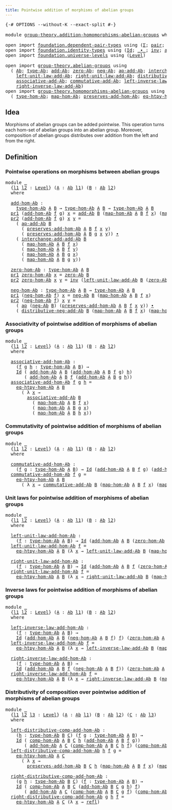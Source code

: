 ```yaml
---
title: Pointwise addition of morphisms of abelian groups
---
```


<pre class="Agda"><a id="75" class="Symbol">{-#</a> <a id="79" class="Keyword">OPTIONS</a> <a id="87" class="Pragma">--without-K</a> <a id="99" class="Pragma">--exact-split</a> <a id="113" class="Symbol">#-}</a>

<a id="118" class="Keyword">module</a> <a id="125" href="group-theory.addition-homomorphisms-abelian-groups.html" class="Module">group-theory.addition-homomorphisms-abelian-groups</a> <a id="176" class="Keyword">where</a>

<a id="183" class="Keyword">open</a> <a id="188" class="Keyword">import</a> <a id="195" href="foundation.dependent-pair-types.html" class="Module">foundation.dependent-pair-types</a> <a id="227" class="Keyword">using</a> <a id="233" class="Symbol">(</a><a id="234" href="foundation-core.dependent-pair-types.html#515" class="Record">Σ</a><a id="235" class="Symbol">;</a> <a id="237" href="foundation-core.dependent-pair-types.html#588" class="InductiveConstructor">pair</a><a id="241" class="Symbol">;</a> <a id="243" href="foundation-core.dependent-pair-types.html#605" class="Field">pr1</a><a id="246" class="Symbol">;</a> <a id="248" href="foundation-core.dependent-pair-types.html#617" class="Field">pr2</a><a id="251" class="Symbol">)</a>
<a id="253" class="Keyword">open</a> <a id="258" class="Keyword">import</a> <a id="265" href="foundation.identity-types.html" class="Module">foundation.identity-types</a> <a id="291" class="Keyword">using</a> <a id="297" class="Symbol">(</a><a id="298" href="foundation-core.identity-types.html#1767" class="Datatype">Id</a><a id="300" class="Symbol">;</a> <a id="302" href="foundation-core.identity-types.html#2425" class="Function Operator">_∙_</a><a id="305" class="Symbol">;</a> <a id="307" href="foundation-core.identity-types.html#2729" class="Function">inv</a><a id="310" class="Symbol">;</a> <a id="312" href="foundation-core.identity-types.html#4003" class="Function">ap</a><a id="314" class="Symbol">;</a> <a id="316" href="foundation-core.identity-types.html#1820" class="InductiveConstructor">refl</a><a id="320" class="Symbol">)</a>
<a id="322" class="Keyword">open</a> <a id="327" class="Keyword">import</a> <a id="334" href="foundation.universe-levels.html" class="Module">foundation.universe-levels</a> <a id="361" class="Keyword">using</a> <a id="367" class="Symbol">(</a><a id="368" href="Agda.Primitive.html#597" class="Postulate">Level</a><a id="373" class="Symbol">)</a>

<a id="376" class="Keyword">open</a> <a id="381" class="Keyword">import</a> <a id="388" href="group-theory.abelian-groups.html" class="Module">group-theory.abelian-groups</a> <a id="416" class="Keyword">using</a>
  <a id="424" class="Symbol">(</a> <a id="426" href="group-theory.abelian-groups.html#2512" class="Function">Ab</a><a id="428" class="Symbol">;</a> <a id="430" href="group-theory.abelian-groups.html#2726" class="Function">type-Ab</a><a id="437" class="Symbol">;</a> <a id="439" href="group-theory.abelian-groups.html#3073" class="Function">add-Ab</a><a id="445" class="Symbol">;</a> <a id="447" href="group-theory.abelian-groups.html#3983" class="Function">zero-Ab</a><a id="454" class="Symbol">;</a> <a id="456" href="group-theory.abelian-groups.html#4621" class="Function">neg-Ab</a><a id="462" class="Symbol">;</a> <a id="464" href="group-theory.abelian-groups.html#3286" class="Function">ap-add-Ab</a><a id="473" class="Symbol">;</a> <a id="475" href="group-theory.abelian-groups.html#5202" class="Function">interchange-add-add-Ab</a><a id="497" class="Symbol">;</a>
    <a id="503" href="group-theory.abelian-groups.html#4157" class="Function">left-unit-law-add-Ab</a><a id="523" class="Symbol">;</a> <a id="525" href="group-theory.abelian-groups.html#4316" class="Function">right-unit-law-add-Ab</a><a id="546" class="Symbol">;</a> <a id="548" href="group-theory.abelian-groups.html#5516" class="Function">distributive-neg-add-Ab</a><a id="571" class="Symbol">;</a>
    <a id="577" href="group-theory.abelian-groups.html#3458" class="Function">associative-add-Ab</a><a id="595" class="Symbol">;</a> <a id="597" href="group-theory.abelian-groups.html#5071" class="Function">commutative-add-Ab</a><a id="615" class="Symbol">;</a> <a id="617" href="group-theory.abelian-groups.html#4714" class="Function">left-inverse-law-add-Ab</a><a id="640" class="Symbol">;</a>
    <a id="646" href="group-theory.abelian-groups.html#4891" class="Function">right-inverse-law-add-Ab</a><a id="670" class="Symbol">)</a>
<a id="672" class="Keyword">open</a> <a id="677" class="Keyword">import</a> <a id="684" href="group-theory.homomorphisms-abelian-groups.html" class="Module">group-theory.homomorphisms-abelian-groups</a> <a id="726" class="Keyword">using</a>
  <a id="734" class="Symbol">(</a> <a id="736" href="group-theory.homomorphisms-abelian-groups.html#1796" class="Function">type-hom-Ab</a><a id="747" class="Symbol">;</a> <a id="749" href="group-theory.homomorphisms-abelian-groups.html#1883" class="Function">map-hom-Ab</a><a id="759" class="Symbol">;</a> <a id="761" href="group-theory.homomorphisms-abelian-groups.html#1990" class="Function">preserves-add-hom-Ab</a><a id="781" class="Symbol">;</a> <a id="783" href="group-theory.homomorphisms-abelian-groups.html#3740" class="Function">eq-htpy-hom-Ab</a><a id="797" class="Symbol">;</a> <a id="799" href="group-theory.homomorphisms-abelian-groups.html#4329" class="Function">comp-hom-Ab</a><a id="810" class="Symbol">)</a>
</pre>
## Idea

Morphisms of abelian groups can be added pointwise. This operation turns each hom-set of abelian groups into an abelian group. Moreover, composition of abelian groups distributes over addition from the left and from the right.

## Definition

### Pointwise operations on morphisms between abelian groups

<pre class="Agda"><a id="1139" class="Keyword">module</a> <a id="1146" href="group-theory.addition-homomorphisms-abelian-groups.html#1146" class="Module">_</a>
  <a id="1150" class="Symbol">{</a><a id="1151" href="group-theory.addition-homomorphisms-abelian-groups.html#1151" class="Bound">l1</a> <a id="1154" href="group-theory.addition-homomorphisms-abelian-groups.html#1154" class="Bound">l2</a> <a id="1157" class="Symbol">:</a> <a id="1159" href="Agda.Primitive.html#597" class="Postulate">Level</a><a id="1164" class="Symbol">}</a> <a id="1166" class="Symbol">(</a><a id="1167" href="group-theory.addition-homomorphisms-abelian-groups.html#1167" class="Bound">A</a> <a id="1169" class="Symbol">:</a> <a id="1171" href="group-theory.abelian-groups.html#2512" class="Function">Ab</a> <a id="1174" href="group-theory.addition-homomorphisms-abelian-groups.html#1151" class="Bound">l1</a><a id="1176" class="Symbol">)</a> <a id="1178" class="Symbol">(</a><a id="1179" href="group-theory.addition-homomorphisms-abelian-groups.html#1179" class="Bound">B</a> <a id="1181" class="Symbol">:</a> <a id="1183" href="group-theory.abelian-groups.html#2512" class="Function">Ab</a> <a id="1186" href="group-theory.addition-homomorphisms-abelian-groups.html#1154" class="Bound">l2</a><a id="1188" class="Symbol">)</a>
  <a id="1192" class="Keyword">where</a>
  
  <a id="1203" href="group-theory.addition-homomorphisms-abelian-groups.html#1203" class="Function">add-hom-Ab</a> <a id="1214" class="Symbol">:</a>
    <a id="1220" href="group-theory.homomorphisms-abelian-groups.html#1796" class="Function">type-hom-Ab</a> <a id="1232" href="group-theory.addition-homomorphisms-abelian-groups.html#1167" class="Bound">A</a> <a id="1234" href="group-theory.addition-homomorphisms-abelian-groups.html#1179" class="Bound">B</a> <a id="1236" class="Symbol">→</a> <a id="1238" href="group-theory.homomorphisms-abelian-groups.html#1796" class="Function">type-hom-Ab</a> <a id="1250" href="group-theory.addition-homomorphisms-abelian-groups.html#1167" class="Bound">A</a> <a id="1252" href="group-theory.addition-homomorphisms-abelian-groups.html#1179" class="Bound">B</a> <a id="1254" class="Symbol">→</a> <a id="1256" href="group-theory.homomorphisms-abelian-groups.html#1796" class="Function">type-hom-Ab</a> <a id="1268" href="group-theory.addition-homomorphisms-abelian-groups.html#1167" class="Bound">A</a> <a id="1270" href="group-theory.addition-homomorphisms-abelian-groups.html#1179" class="Bound">B</a>
  <a id="1274" href="foundation-core.dependent-pair-types.html#605" class="Field">pr1</a> <a id="1278" class="Symbol">(</a><a id="1279" href="group-theory.addition-homomorphisms-abelian-groups.html#1203" class="Function">add-hom-Ab</a> <a id="1290" href="group-theory.addition-homomorphisms-abelian-groups.html#1290" class="Bound">f</a> <a id="1292" href="group-theory.addition-homomorphisms-abelian-groups.html#1292" class="Bound">g</a><a id="1293" class="Symbol">)</a> <a id="1295" href="group-theory.addition-homomorphisms-abelian-groups.html#1295" class="Bound">x</a> <a id="1297" class="Symbol">=</a> <a id="1299" href="group-theory.abelian-groups.html#3073" class="Function">add-Ab</a> <a id="1306" href="group-theory.addition-homomorphisms-abelian-groups.html#1179" class="Bound">B</a> <a id="1308" class="Symbol">(</a><a id="1309" href="group-theory.homomorphisms-abelian-groups.html#1883" class="Function">map-hom-Ab</a> <a id="1320" href="group-theory.addition-homomorphisms-abelian-groups.html#1167" class="Bound">A</a> <a id="1322" href="group-theory.addition-homomorphisms-abelian-groups.html#1179" class="Bound">B</a> <a id="1324" href="group-theory.addition-homomorphisms-abelian-groups.html#1290" class="Bound">f</a> <a id="1326" href="group-theory.addition-homomorphisms-abelian-groups.html#1295" class="Bound">x</a><a id="1327" class="Symbol">)</a> <a id="1329" class="Symbol">(</a><a id="1330" href="group-theory.homomorphisms-abelian-groups.html#1883" class="Function">map-hom-Ab</a> <a id="1341" href="group-theory.addition-homomorphisms-abelian-groups.html#1167" class="Bound">A</a> <a id="1343" href="group-theory.addition-homomorphisms-abelian-groups.html#1179" class="Bound">B</a> <a id="1345" href="group-theory.addition-homomorphisms-abelian-groups.html#1292" class="Bound">g</a> <a id="1347" href="group-theory.addition-homomorphisms-abelian-groups.html#1295" class="Bound">x</a><a id="1348" class="Symbol">)</a>
  <a id="1352" href="foundation-core.dependent-pair-types.html#617" class="Field">pr2</a> <a id="1356" class="Symbol">(</a><a id="1357" href="group-theory.addition-homomorphisms-abelian-groups.html#1203" class="Function">add-hom-Ab</a> <a id="1368" href="group-theory.addition-homomorphisms-abelian-groups.html#1368" class="Bound">f</a> <a id="1370" href="group-theory.addition-homomorphisms-abelian-groups.html#1370" class="Bound">g</a><a id="1371" class="Symbol">)</a> <a id="1373" href="group-theory.addition-homomorphisms-abelian-groups.html#1373" class="Bound">x</a> <a id="1375" href="group-theory.addition-homomorphisms-abelian-groups.html#1375" class="Bound">y</a> <a id="1377" class="Symbol">=</a>
    <a id="1383" class="Symbol">(</a> <a id="1385" href="group-theory.abelian-groups.html#3286" class="Function">ap-add-Ab</a> <a id="1395" href="group-theory.addition-homomorphisms-abelian-groups.html#1179" class="Bound">B</a>
      <a id="1403" class="Symbol">(</a> <a id="1405" href="group-theory.homomorphisms-abelian-groups.html#1990" class="Function">preserves-add-hom-Ab</a> <a id="1426" href="group-theory.addition-homomorphisms-abelian-groups.html#1167" class="Bound">A</a> <a id="1428" href="group-theory.addition-homomorphisms-abelian-groups.html#1179" class="Bound">B</a> <a id="1430" href="group-theory.addition-homomorphisms-abelian-groups.html#1368" class="Bound">f</a> <a id="1432" href="group-theory.addition-homomorphisms-abelian-groups.html#1373" class="Bound">x</a> <a id="1434" href="group-theory.addition-homomorphisms-abelian-groups.html#1375" class="Bound">y</a><a id="1435" class="Symbol">)</a>
      <a id="1443" class="Symbol">(</a> <a id="1445" href="group-theory.homomorphisms-abelian-groups.html#1990" class="Function">preserves-add-hom-Ab</a> <a id="1466" href="group-theory.addition-homomorphisms-abelian-groups.html#1167" class="Bound">A</a> <a id="1468" href="group-theory.addition-homomorphisms-abelian-groups.html#1179" class="Bound">B</a> <a id="1470" href="group-theory.addition-homomorphisms-abelian-groups.html#1370" class="Bound">g</a> <a id="1472" href="group-theory.addition-homomorphisms-abelian-groups.html#1373" class="Bound">x</a> <a id="1474" href="group-theory.addition-homomorphisms-abelian-groups.html#1375" class="Bound">y</a><a id="1475" class="Symbol">))</a> <a id="1478" href="foundation-core.identity-types.html#2425" class="Function Operator">∙</a>
    <a id="1484" class="Symbol">(</a> <a id="1486" href="group-theory.abelian-groups.html#5202" class="Function">interchange-add-add-Ab</a> <a id="1509" href="group-theory.addition-homomorphisms-abelian-groups.html#1179" class="Bound">B</a>
      <a id="1517" class="Symbol">(</a> <a id="1519" href="group-theory.homomorphisms-abelian-groups.html#1883" class="Function">map-hom-Ab</a> <a id="1530" href="group-theory.addition-homomorphisms-abelian-groups.html#1167" class="Bound">A</a> <a id="1532" href="group-theory.addition-homomorphisms-abelian-groups.html#1179" class="Bound">B</a> <a id="1534" href="group-theory.addition-homomorphisms-abelian-groups.html#1368" class="Bound">f</a> <a id="1536" href="group-theory.addition-homomorphisms-abelian-groups.html#1373" class="Bound">x</a><a id="1537" class="Symbol">)</a>
      <a id="1545" class="Symbol">(</a> <a id="1547" href="group-theory.homomorphisms-abelian-groups.html#1883" class="Function">map-hom-Ab</a> <a id="1558" href="group-theory.addition-homomorphisms-abelian-groups.html#1167" class="Bound">A</a> <a id="1560" href="group-theory.addition-homomorphisms-abelian-groups.html#1179" class="Bound">B</a> <a id="1562" href="group-theory.addition-homomorphisms-abelian-groups.html#1368" class="Bound">f</a> <a id="1564" href="group-theory.addition-homomorphisms-abelian-groups.html#1375" class="Bound">y</a><a id="1565" class="Symbol">)</a>
      <a id="1573" class="Symbol">(</a> <a id="1575" href="group-theory.homomorphisms-abelian-groups.html#1883" class="Function">map-hom-Ab</a> <a id="1586" href="group-theory.addition-homomorphisms-abelian-groups.html#1167" class="Bound">A</a> <a id="1588" href="group-theory.addition-homomorphisms-abelian-groups.html#1179" class="Bound">B</a> <a id="1590" href="group-theory.addition-homomorphisms-abelian-groups.html#1370" class="Bound">g</a> <a id="1592" href="group-theory.addition-homomorphisms-abelian-groups.html#1373" class="Bound">x</a><a id="1593" class="Symbol">)</a>
      <a id="1601" class="Symbol">(</a> <a id="1603" href="group-theory.homomorphisms-abelian-groups.html#1883" class="Function">map-hom-Ab</a> <a id="1614" href="group-theory.addition-homomorphisms-abelian-groups.html#1167" class="Bound">A</a> <a id="1616" href="group-theory.addition-homomorphisms-abelian-groups.html#1179" class="Bound">B</a> <a id="1618" href="group-theory.addition-homomorphisms-abelian-groups.html#1370" class="Bound">g</a> <a id="1620" href="group-theory.addition-homomorphisms-abelian-groups.html#1375" class="Bound">y</a><a id="1621" class="Symbol">))</a>

  <a id="1627" href="group-theory.addition-homomorphisms-abelian-groups.html#1627" class="Function">zero-hom-Ab</a> <a id="1639" class="Symbol">:</a> <a id="1641" href="group-theory.homomorphisms-abelian-groups.html#1796" class="Function">type-hom-Ab</a> <a id="1653" href="group-theory.addition-homomorphisms-abelian-groups.html#1167" class="Bound">A</a> <a id="1655" href="group-theory.addition-homomorphisms-abelian-groups.html#1179" class="Bound">B</a>
  <a id="1659" href="foundation-core.dependent-pair-types.html#605" class="Field">pr1</a> <a id="1663" href="group-theory.addition-homomorphisms-abelian-groups.html#1627" class="Function">zero-hom-Ab</a> <a id="1675" href="group-theory.addition-homomorphisms-abelian-groups.html#1675" class="Bound">x</a> <a id="1677" class="Symbol">=</a> <a id="1679" href="group-theory.abelian-groups.html#3983" class="Function">zero-Ab</a> <a id="1687" href="group-theory.addition-homomorphisms-abelian-groups.html#1179" class="Bound">B</a>
  <a id="1691" href="foundation-core.dependent-pair-types.html#617" class="Field">pr2</a> <a id="1695" href="group-theory.addition-homomorphisms-abelian-groups.html#1627" class="Function">zero-hom-Ab</a> <a id="1707" href="group-theory.addition-homomorphisms-abelian-groups.html#1707" class="Bound">x</a> <a id="1709" href="group-theory.addition-homomorphisms-abelian-groups.html#1709" class="Bound">y</a> <a id="1711" class="Symbol">=</a> <a id="1713" href="foundation-core.identity-types.html#2729" class="Function">inv</a> <a id="1717" class="Symbol">(</a><a id="1718" href="group-theory.abelian-groups.html#4157" class="Function">left-unit-law-add-Ab</a> <a id="1739" href="group-theory.addition-homomorphisms-abelian-groups.html#1179" class="Bound">B</a> <a id="1741" class="Symbol">(</a><a id="1742" href="group-theory.abelian-groups.html#3983" class="Function">zero-Ab</a> <a id="1750" href="group-theory.addition-homomorphisms-abelian-groups.html#1179" class="Bound">B</a><a id="1751" class="Symbol">))</a>

  <a id="1757" href="group-theory.addition-homomorphisms-abelian-groups.html#1757" class="Function">neg-hom-Ab</a> <a id="1768" class="Symbol">:</a> <a id="1770" href="group-theory.homomorphisms-abelian-groups.html#1796" class="Function">type-hom-Ab</a> <a id="1782" href="group-theory.addition-homomorphisms-abelian-groups.html#1167" class="Bound">A</a> <a id="1784" href="group-theory.addition-homomorphisms-abelian-groups.html#1179" class="Bound">B</a> <a id="1786" class="Symbol">→</a> <a id="1788" href="group-theory.homomorphisms-abelian-groups.html#1796" class="Function">type-hom-Ab</a> <a id="1800" href="group-theory.addition-homomorphisms-abelian-groups.html#1167" class="Bound">A</a> <a id="1802" href="group-theory.addition-homomorphisms-abelian-groups.html#1179" class="Bound">B</a>
  <a id="1806" href="foundation-core.dependent-pair-types.html#605" class="Field">pr1</a> <a id="1810" class="Symbol">(</a><a id="1811" href="group-theory.addition-homomorphisms-abelian-groups.html#1757" class="Function">neg-hom-Ab</a> <a id="1822" href="group-theory.addition-homomorphisms-abelian-groups.html#1822" class="Bound">f</a><a id="1823" class="Symbol">)</a> <a id="1825" href="group-theory.addition-homomorphisms-abelian-groups.html#1825" class="Bound">x</a> <a id="1827" class="Symbol">=</a> <a id="1829" href="group-theory.abelian-groups.html#4621" class="Function">neg-Ab</a> <a id="1836" href="group-theory.addition-homomorphisms-abelian-groups.html#1179" class="Bound">B</a> <a id="1838" class="Symbol">(</a><a id="1839" href="group-theory.homomorphisms-abelian-groups.html#1883" class="Function">map-hom-Ab</a> <a id="1850" href="group-theory.addition-homomorphisms-abelian-groups.html#1167" class="Bound">A</a> <a id="1852" href="group-theory.addition-homomorphisms-abelian-groups.html#1179" class="Bound">B</a> <a id="1854" href="group-theory.addition-homomorphisms-abelian-groups.html#1822" class="Bound">f</a> <a id="1856" href="group-theory.addition-homomorphisms-abelian-groups.html#1825" class="Bound">x</a><a id="1857" class="Symbol">)</a>
  <a id="1861" href="foundation-core.dependent-pair-types.html#617" class="Field">pr2</a> <a id="1865" class="Symbol">(</a><a id="1866" href="group-theory.addition-homomorphisms-abelian-groups.html#1757" class="Function">neg-hom-Ab</a> <a id="1877" href="group-theory.addition-homomorphisms-abelian-groups.html#1877" class="Bound">f</a><a id="1878" class="Symbol">)</a> <a id="1880" href="group-theory.addition-homomorphisms-abelian-groups.html#1880" class="Bound">x</a> <a id="1882" href="group-theory.addition-homomorphisms-abelian-groups.html#1882" class="Bound">y</a> <a id="1884" class="Symbol">=</a>
    <a id="1890" class="Symbol">(</a> <a id="1892" href="foundation-core.identity-types.html#4003" class="Function">ap</a> <a id="1895" class="Symbol">(</a><a id="1896" href="group-theory.abelian-groups.html#4621" class="Function">neg-Ab</a> <a id="1903" href="group-theory.addition-homomorphisms-abelian-groups.html#1179" class="Bound">B</a><a id="1904" class="Symbol">)</a> <a id="1906" class="Symbol">(</a><a id="1907" href="group-theory.homomorphisms-abelian-groups.html#1990" class="Function">preserves-add-hom-Ab</a> <a id="1928" href="group-theory.addition-homomorphisms-abelian-groups.html#1167" class="Bound">A</a> <a id="1930" href="group-theory.addition-homomorphisms-abelian-groups.html#1179" class="Bound">B</a> <a id="1932" href="group-theory.addition-homomorphisms-abelian-groups.html#1877" class="Bound">f</a> <a id="1934" href="group-theory.addition-homomorphisms-abelian-groups.html#1880" class="Bound">x</a> <a id="1936" href="group-theory.addition-homomorphisms-abelian-groups.html#1882" class="Bound">y</a><a id="1937" class="Symbol">))</a> <a id="1940" href="foundation-core.identity-types.html#2425" class="Function Operator">∙</a>
    <a id="1946" class="Symbol">(</a> <a id="1948" href="group-theory.abelian-groups.html#5516" class="Function">distributive-neg-add-Ab</a> <a id="1972" href="group-theory.addition-homomorphisms-abelian-groups.html#1179" class="Bound">B</a> <a id="1974" class="Symbol">(</a><a id="1975" href="group-theory.homomorphisms-abelian-groups.html#1883" class="Function">map-hom-Ab</a> <a id="1986" href="group-theory.addition-homomorphisms-abelian-groups.html#1167" class="Bound">A</a> <a id="1988" href="group-theory.addition-homomorphisms-abelian-groups.html#1179" class="Bound">B</a> <a id="1990" href="group-theory.addition-homomorphisms-abelian-groups.html#1877" class="Bound">f</a> <a id="1992" href="group-theory.addition-homomorphisms-abelian-groups.html#1880" class="Bound">x</a><a id="1993" class="Symbol">)</a> <a id="1995" class="Symbol">(</a><a id="1996" href="group-theory.homomorphisms-abelian-groups.html#1883" class="Function">map-hom-Ab</a> <a id="2007" href="group-theory.addition-homomorphisms-abelian-groups.html#1167" class="Bound">A</a> <a id="2009" href="group-theory.addition-homomorphisms-abelian-groups.html#1179" class="Bound">B</a> <a id="2011" href="group-theory.addition-homomorphisms-abelian-groups.html#1877" class="Bound">f</a> <a id="2013" href="group-theory.addition-homomorphisms-abelian-groups.html#1882" class="Bound">y</a><a id="2014" class="Symbol">))</a>
</pre>
### Associativity of pointwise addition of morphisms of abelian groups

<pre class="Agda"><a id="2102" class="Keyword">module</a> <a id="2109" href="group-theory.addition-homomorphisms-abelian-groups.html#2109" class="Module">_</a>
  <a id="2113" class="Symbol">{</a><a id="2114" href="group-theory.addition-homomorphisms-abelian-groups.html#2114" class="Bound">l1</a> <a id="2117" href="group-theory.addition-homomorphisms-abelian-groups.html#2117" class="Bound">l2</a> <a id="2120" class="Symbol">:</a> <a id="2122" href="Agda.Primitive.html#597" class="Postulate">Level</a><a id="2127" class="Symbol">}</a> <a id="2129" class="Symbol">(</a><a id="2130" href="group-theory.addition-homomorphisms-abelian-groups.html#2130" class="Bound">A</a> <a id="2132" class="Symbol">:</a> <a id="2134" href="group-theory.abelian-groups.html#2512" class="Function">Ab</a> <a id="2137" href="group-theory.addition-homomorphisms-abelian-groups.html#2114" class="Bound">l1</a><a id="2139" class="Symbol">)</a> <a id="2141" class="Symbol">(</a><a id="2142" href="group-theory.addition-homomorphisms-abelian-groups.html#2142" class="Bound">B</a> <a id="2144" class="Symbol">:</a> <a id="2146" href="group-theory.abelian-groups.html#2512" class="Function">Ab</a> <a id="2149" href="group-theory.addition-homomorphisms-abelian-groups.html#2117" class="Bound">l2</a><a id="2151" class="Symbol">)</a>
  <a id="2155" class="Keyword">where</a>
  
  <a id="2166" href="group-theory.addition-homomorphisms-abelian-groups.html#2166" class="Function">associative-add-hom-Ab</a> <a id="2189" class="Symbol">:</a>
    <a id="2195" class="Symbol">(</a><a id="2196" href="group-theory.addition-homomorphisms-abelian-groups.html#2196" class="Bound">f</a> <a id="2198" href="group-theory.addition-homomorphisms-abelian-groups.html#2198" class="Bound">g</a> <a id="2200" href="group-theory.addition-homomorphisms-abelian-groups.html#2200" class="Bound">h</a> <a id="2202" class="Symbol">:</a> <a id="2204" href="group-theory.homomorphisms-abelian-groups.html#1796" class="Function">type-hom-Ab</a> <a id="2216" href="group-theory.addition-homomorphisms-abelian-groups.html#2130" class="Bound">A</a> <a id="2218" href="group-theory.addition-homomorphisms-abelian-groups.html#2142" class="Bound">B</a><a id="2219" class="Symbol">)</a> <a id="2221" class="Symbol">→</a>
    <a id="2227" href="foundation-core.identity-types.html#1767" class="Datatype">Id</a> <a id="2230" class="Symbol">(</a> <a id="2232" href="group-theory.addition-homomorphisms-abelian-groups.html#1203" class="Function">add-hom-Ab</a> <a id="2243" href="group-theory.addition-homomorphisms-abelian-groups.html#2130" class="Bound">A</a> <a id="2245" href="group-theory.addition-homomorphisms-abelian-groups.html#2142" class="Bound">B</a> <a id="2247" class="Symbol">(</a><a id="2248" href="group-theory.addition-homomorphisms-abelian-groups.html#1203" class="Function">add-hom-Ab</a> <a id="2259" href="group-theory.addition-homomorphisms-abelian-groups.html#2130" class="Bound">A</a> <a id="2261" href="group-theory.addition-homomorphisms-abelian-groups.html#2142" class="Bound">B</a> <a id="2263" href="group-theory.addition-homomorphisms-abelian-groups.html#2196" class="Bound">f</a> <a id="2265" href="group-theory.addition-homomorphisms-abelian-groups.html#2198" class="Bound">g</a><a id="2266" class="Symbol">)</a> <a id="2268" href="group-theory.addition-homomorphisms-abelian-groups.html#2200" class="Bound">h</a><a id="2269" class="Symbol">)</a>
       <a id="2278" class="Symbol">(</a> <a id="2280" href="group-theory.addition-homomorphisms-abelian-groups.html#1203" class="Function">add-hom-Ab</a> <a id="2291" href="group-theory.addition-homomorphisms-abelian-groups.html#2130" class="Bound">A</a> <a id="2293" href="group-theory.addition-homomorphisms-abelian-groups.html#2142" class="Bound">B</a> <a id="2295" href="group-theory.addition-homomorphisms-abelian-groups.html#2196" class="Bound">f</a> <a id="2297" class="Symbol">(</a><a id="2298" href="group-theory.addition-homomorphisms-abelian-groups.html#1203" class="Function">add-hom-Ab</a> <a id="2309" href="group-theory.addition-homomorphisms-abelian-groups.html#2130" class="Bound">A</a> <a id="2311" href="group-theory.addition-homomorphisms-abelian-groups.html#2142" class="Bound">B</a> <a id="2313" href="group-theory.addition-homomorphisms-abelian-groups.html#2198" class="Bound">g</a> <a id="2315" href="group-theory.addition-homomorphisms-abelian-groups.html#2200" class="Bound">h</a><a id="2316" class="Symbol">))</a>
  <a id="2321" href="group-theory.addition-homomorphisms-abelian-groups.html#2166" class="Function">associative-add-hom-Ab</a> <a id="2344" href="group-theory.addition-homomorphisms-abelian-groups.html#2344" class="Bound">f</a> <a id="2346" href="group-theory.addition-homomorphisms-abelian-groups.html#2346" class="Bound">g</a> <a id="2348" href="group-theory.addition-homomorphisms-abelian-groups.html#2348" class="Bound">h</a> <a id="2350" class="Symbol">=</a>
    <a id="2356" href="group-theory.homomorphisms-abelian-groups.html#3740" class="Function">eq-htpy-hom-Ab</a> <a id="2371" href="group-theory.addition-homomorphisms-abelian-groups.html#2130" class="Bound">A</a> <a id="2373" href="group-theory.addition-homomorphisms-abelian-groups.html#2142" class="Bound">B</a>
      <a id="2381" class="Symbol">(</a> <a id="2383" class="Symbol">λ</a> <a id="2385" href="group-theory.addition-homomorphisms-abelian-groups.html#2385" class="Bound">x</a> <a id="2387" class="Symbol">→</a>
        <a id="2397" href="group-theory.abelian-groups.html#3458" class="Function">associative-add-Ab</a> <a id="2416" href="group-theory.addition-homomorphisms-abelian-groups.html#2142" class="Bound">B</a>
          <a id="2428" class="Symbol">(</a> <a id="2430" href="group-theory.homomorphisms-abelian-groups.html#1883" class="Function">map-hom-Ab</a> <a id="2441" href="group-theory.addition-homomorphisms-abelian-groups.html#2130" class="Bound">A</a> <a id="2443" href="group-theory.addition-homomorphisms-abelian-groups.html#2142" class="Bound">B</a> <a id="2445" href="group-theory.addition-homomorphisms-abelian-groups.html#2344" class="Bound">f</a> <a id="2447" href="group-theory.addition-homomorphisms-abelian-groups.html#2385" class="Bound">x</a><a id="2448" class="Symbol">)</a>
          <a id="2460" class="Symbol">(</a> <a id="2462" href="group-theory.homomorphisms-abelian-groups.html#1883" class="Function">map-hom-Ab</a> <a id="2473" href="group-theory.addition-homomorphisms-abelian-groups.html#2130" class="Bound">A</a> <a id="2475" href="group-theory.addition-homomorphisms-abelian-groups.html#2142" class="Bound">B</a> <a id="2477" href="group-theory.addition-homomorphisms-abelian-groups.html#2346" class="Bound">g</a> <a id="2479" href="group-theory.addition-homomorphisms-abelian-groups.html#2385" class="Bound">x</a><a id="2480" class="Symbol">)</a>
          <a id="2492" class="Symbol">(</a> <a id="2494" href="group-theory.homomorphisms-abelian-groups.html#1883" class="Function">map-hom-Ab</a> <a id="2505" href="group-theory.addition-homomorphisms-abelian-groups.html#2130" class="Bound">A</a> <a id="2507" href="group-theory.addition-homomorphisms-abelian-groups.html#2142" class="Bound">B</a> <a id="2509" href="group-theory.addition-homomorphisms-abelian-groups.html#2348" class="Bound">h</a> <a id="2511" href="group-theory.addition-homomorphisms-abelian-groups.html#2385" class="Bound">x</a><a id="2512" class="Symbol">))</a>
</pre>
### Commutativity of pointwise addition of morphisms of abelian groups

<pre class="Agda"><a id="2600" class="Keyword">module</a> <a id="2607" href="group-theory.addition-homomorphisms-abelian-groups.html#2607" class="Module">_</a>
  <a id="2611" class="Symbol">{</a><a id="2612" href="group-theory.addition-homomorphisms-abelian-groups.html#2612" class="Bound">l1</a> <a id="2615" href="group-theory.addition-homomorphisms-abelian-groups.html#2615" class="Bound">l2</a> <a id="2618" class="Symbol">:</a> <a id="2620" href="Agda.Primitive.html#597" class="Postulate">Level</a><a id="2625" class="Symbol">}</a> <a id="2627" class="Symbol">(</a><a id="2628" href="group-theory.addition-homomorphisms-abelian-groups.html#2628" class="Bound">A</a> <a id="2630" class="Symbol">:</a> <a id="2632" href="group-theory.abelian-groups.html#2512" class="Function">Ab</a> <a id="2635" href="group-theory.addition-homomorphisms-abelian-groups.html#2612" class="Bound">l1</a><a id="2637" class="Symbol">)</a> <a id="2639" class="Symbol">(</a><a id="2640" href="group-theory.addition-homomorphisms-abelian-groups.html#2640" class="Bound">B</a> <a id="2642" class="Symbol">:</a> <a id="2644" href="group-theory.abelian-groups.html#2512" class="Function">Ab</a> <a id="2647" href="group-theory.addition-homomorphisms-abelian-groups.html#2615" class="Bound">l2</a><a id="2649" class="Symbol">)</a>
  <a id="2653" class="Keyword">where</a>

  <a id="2662" href="group-theory.addition-homomorphisms-abelian-groups.html#2662" class="Function">commutative-add-hom-Ab</a> <a id="2685" class="Symbol">:</a>
    <a id="2691" class="Symbol">(</a><a id="2692" href="group-theory.addition-homomorphisms-abelian-groups.html#2692" class="Bound">f</a> <a id="2694" href="group-theory.addition-homomorphisms-abelian-groups.html#2694" class="Bound">g</a> <a id="2696" class="Symbol">:</a> <a id="2698" href="group-theory.homomorphisms-abelian-groups.html#1796" class="Function">type-hom-Ab</a> <a id="2710" href="group-theory.addition-homomorphisms-abelian-groups.html#2628" class="Bound">A</a> <a id="2712" href="group-theory.addition-homomorphisms-abelian-groups.html#2640" class="Bound">B</a><a id="2713" class="Symbol">)</a> <a id="2715" class="Symbol">→</a> <a id="2717" href="foundation-core.identity-types.html#1767" class="Datatype">Id</a> <a id="2720" class="Symbol">(</a><a id="2721" href="group-theory.addition-homomorphisms-abelian-groups.html#1203" class="Function">add-hom-Ab</a> <a id="2732" href="group-theory.addition-homomorphisms-abelian-groups.html#2628" class="Bound">A</a> <a id="2734" href="group-theory.addition-homomorphisms-abelian-groups.html#2640" class="Bound">B</a> <a id="2736" href="group-theory.addition-homomorphisms-abelian-groups.html#2692" class="Bound">f</a> <a id="2738" href="group-theory.addition-homomorphisms-abelian-groups.html#2694" class="Bound">g</a><a id="2739" class="Symbol">)</a> <a id="2741" class="Symbol">(</a><a id="2742" href="group-theory.addition-homomorphisms-abelian-groups.html#1203" class="Function">add-hom-Ab</a> <a id="2753" href="group-theory.addition-homomorphisms-abelian-groups.html#2628" class="Bound">A</a> <a id="2755" href="group-theory.addition-homomorphisms-abelian-groups.html#2640" class="Bound">B</a> <a id="2757" href="group-theory.addition-homomorphisms-abelian-groups.html#2694" class="Bound">g</a> <a id="2759" href="group-theory.addition-homomorphisms-abelian-groups.html#2692" class="Bound">f</a><a id="2760" class="Symbol">)</a>
  <a id="2764" href="group-theory.addition-homomorphisms-abelian-groups.html#2662" class="Function">commutative-add-hom-Ab</a> <a id="2787" href="group-theory.addition-homomorphisms-abelian-groups.html#2787" class="Bound">f</a> <a id="2789" href="group-theory.addition-homomorphisms-abelian-groups.html#2789" class="Bound">g</a> <a id="2791" class="Symbol">=</a>
    <a id="2797" href="group-theory.homomorphisms-abelian-groups.html#3740" class="Function">eq-htpy-hom-Ab</a> <a id="2812" href="group-theory.addition-homomorphisms-abelian-groups.html#2628" class="Bound">A</a> <a id="2814" href="group-theory.addition-homomorphisms-abelian-groups.html#2640" class="Bound">B</a>
      <a id="2822" class="Symbol">(</a> <a id="2824" class="Symbol">λ</a> <a id="2826" href="group-theory.addition-homomorphisms-abelian-groups.html#2826" class="Bound">x</a> <a id="2828" class="Symbol">→</a> <a id="2830" href="group-theory.abelian-groups.html#5071" class="Function">commutative-add-Ab</a> <a id="2849" href="group-theory.addition-homomorphisms-abelian-groups.html#2640" class="Bound">B</a> <a id="2851" class="Symbol">(</a><a id="2852" href="group-theory.homomorphisms-abelian-groups.html#1883" class="Function">map-hom-Ab</a> <a id="2863" href="group-theory.addition-homomorphisms-abelian-groups.html#2628" class="Bound">A</a> <a id="2865" href="group-theory.addition-homomorphisms-abelian-groups.html#2640" class="Bound">B</a> <a id="2867" href="group-theory.addition-homomorphisms-abelian-groups.html#2787" class="Bound">f</a> <a id="2869" href="group-theory.addition-homomorphisms-abelian-groups.html#2826" class="Bound">x</a><a id="2870" class="Symbol">)</a> <a id="2872" class="Symbol">(</a><a id="2873" href="group-theory.homomorphisms-abelian-groups.html#1883" class="Function">map-hom-Ab</a> <a id="2884" href="group-theory.addition-homomorphisms-abelian-groups.html#2628" class="Bound">A</a> <a id="2886" href="group-theory.addition-homomorphisms-abelian-groups.html#2640" class="Bound">B</a> <a id="2888" href="group-theory.addition-homomorphisms-abelian-groups.html#2789" class="Bound">g</a> <a id="2890" href="group-theory.addition-homomorphisms-abelian-groups.html#2826" class="Bound">x</a><a id="2891" class="Symbol">))</a>
</pre>
### Unit laws for pointwise addition of morphisms of abelian groups

<pre class="Agda"><a id="2976" class="Keyword">module</a> <a id="2983" href="group-theory.addition-homomorphisms-abelian-groups.html#2983" class="Module">_</a>
  <a id="2987" class="Symbol">{</a><a id="2988" href="group-theory.addition-homomorphisms-abelian-groups.html#2988" class="Bound">l1</a> <a id="2991" href="group-theory.addition-homomorphisms-abelian-groups.html#2991" class="Bound">l2</a> <a id="2994" class="Symbol">:</a> <a id="2996" href="Agda.Primitive.html#597" class="Postulate">Level</a><a id="3001" class="Symbol">}</a> <a id="3003" class="Symbol">(</a><a id="3004" href="group-theory.addition-homomorphisms-abelian-groups.html#3004" class="Bound">A</a> <a id="3006" class="Symbol">:</a> <a id="3008" href="group-theory.abelian-groups.html#2512" class="Function">Ab</a> <a id="3011" href="group-theory.addition-homomorphisms-abelian-groups.html#2988" class="Bound">l1</a><a id="3013" class="Symbol">)</a> <a id="3015" class="Symbol">(</a><a id="3016" href="group-theory.addition-homomorphisms-abelian-groups.html#3016" class="Bound">B</a> <a id="3018" class="Symbol">:</a> <a id="3020" href="group-theory.abelian-groups.html#2512" class="Function">Ab</a> <a id="3023" href="group-theory.addition-homomorphisms-abelian-groups.html#2991" class="Bound">l2</a><a id="3025" class="Symbol">)</a>
  <a id="3029" class="Keyword">where</a>

  <a id="3038" href="group-theory.addition-homomorphisms-abelian-groups.html#3038" class="Function">left-unit-law-add-hom-Ab</a> <a id="3063" class="Symbol">:</a>
    <a id="3069" class="Symbol">(</a><a id="3070" href="group-theory.addition-homomorphisms-abelian-groups.html#3070" class="Bound">f</a> <a id="3072" class="Symbol">:</a> <a id="3074" href="group-theory.homomorphisms-abelian-groups.html#1796" class="Function">type-hom-Ab</a> <a id="3086" href="group-theory.addition-homomorphisms-abelian-groups.html#3004" class="Bound">A</a> <a id="3088" href="group-theory.addition-homomorphisms-abelian-groups.html#3016" class="Bound">B</a><a id="3089" class="Symbol">)</a> <a id="3091" class="Symbol">→</a> <a id="3093" href="foundation-core.identity-types.html#1767" class="Datatype">Id</a> <a id="3096" class="Symbol">(</a><a id="3097" href="group-theory.addition-homomorphisms-abelian-groups.html#1203" class="Function">add-hom-Ab</a> <a id="3108" href="group-theory.addition-homomorphisms-abelian-groups.html#3004" class="Bound">A</a> <a id="3110" href="group-theory.addition-homomorphisms-abelian-groups.html#3016" class="Bound">B</a> <a id="3112" class="Symbol">(</a><a id="3113" href="group-theory.addition-homomorphisms-abelian-groups.html#1627" class="Function">zero-hom-Ab</a> <a id="3125" href="group-theory.addition-homomorphisms-abelian-groups.html#3004" class="Bound">A</a> <a id="3127" href="group-theory.addition-homomorphisms-abelian-groups.html#3016" class="Bound">B</a><a id="3128" class="Symbol">)</a> <a id="3130" href="group-theory.addition-homomorphisms-abelian-groups.html#3070" class="Bound">f</a><a id="3131" class="Symbol">)</a> <a id="3133" href="group-theory.addition-homomorphisms-abelian-groups.html#3070" class="Bound">f</a>
  <a id="3137" href="group-theory.addition-homomorphisms-abelian-groups.html#3038" class="Function">left-unit-law-add-hom-Ab</a> <a id="3162" href="group-theory.addition-homomorphisms-abelian-groups.html#3162" class="Bound">f</a> <a id="3164" class="Symbol">=</a>
    <a id="3170" href="group-theory.homomorphisms-abelian-groups.html#3740" class="Function">eq-htpy-hom-Ab</a> <a id="3185" href="group-theory.addition-homomorphisms-abelian-groups.html#3004" class="Bound">A</a> <a id="3187" href="group-theory.addition-homomorphisms-abelian-groups.html#3016" class="Bound">B</a> <a id="3189" class="Symbol">(λ</a> <a id="3192" href="group-theory.addition-homomorphisms-abelian-groups.html#3192" class="Bound">x</a> <a id="3194" class="Symbol">→</a> <a id="3196" href="group-theory.abelian-groups.html#4157" class="Function">left-unit-law-add-Ab</a> <a id="3217" href="group-theory.addition-homomorphisms-abelian-groups.html#3016" class="Bound">B</a> <a id="3219" class="Symbol">(</a><a id="3220" href="group-theory.homomorphisms-abelian-groups.html#1883" class="Function">map-hom-Ab</a> <a id="3231" href="group-theory.addition-homomorphisms-abelian-groups.html#3004" class="Bound">A</a> <a id="3233" href="group-theory.addition-homomorphisms-abelian-groups.html#3016" class="Bound">B</a> <a id="3235" href="group-theory.addition-homomorphisms-abelian-groups.html#3162" class="Bound">f</a> <a id="3237" href="group-theory.addition-homomorphisms-abelian-groups.html#3192" class="Bound">x</a><a id="3238" class="Symbol">))</a>

  <a id="3244" href="group-theory.addition-homomorphisms-abelian-groups.html#3244" class="Function">right-unit-law-add-hom-Ab</a> <a id="3270" class="Symbol">:</a>
    <a id="3276" class="Symbol">(</a><a id="3277" href="group-theory.addition-homomorphisms-abelian-groups.html#3277" class="Bound">f</a> <a id="3279" class="Symbol">:</a> <a id="3281" href="group-theory.homomorphisms-abelian-groups.html#1796" class="Function">type-hom-Ab</a> <a id="3293" href="group-theory.addition-homomorphisms-abelian-groups.html#3004" class="Bound">A</a> <a id="3295" href="group-theory.addition-homomorphisms-abelian-groups.html#3016" class="Bound">B</a><a id="3296" class="Symbol">)</a> <a id="3298" class="Symbol">→</a> <a id="3300" href="foundation-core.identity-types.html#1767" class="Datatype">Id</a> <a id="3303" class="Symbol">(</a><a id="3304" href="group-theory.addition-homomorphisms-abelian-groups.html#1203" class="Function">add-hom-Ab</a> <a id="3315" href="group-theory.addition-homomorphisms-abelian-groups.html#3004" class="Bound">A</a> <a id="3317" href="group-theory.addition-homomorphisms-abelian-groups.html#3016" class="Bound">B</a> <a id="3319" href="group-theory.addition-homomorphisms-abelian-groups.html#3277" class="Bound">f</a> <a id="3321" class="Symbol">(</a><a id="3322" href="group-theory.addition-homomorphisms-abelian-groups.html#1627" class="Function">zero-hom-Ab</a> <a id="3334" href="group-theory.addition-homomorphisms-abelian-groups.html#3004" class="Bound">A</a> <a id="3336" href="group-theory.addition-homomorphisms-abelian-groups.html#3016" class="Bound">B</a><a id="3337" class="Symbol">))</a> <a id="3340" href="group-theory.addition-homomorphisms-abelian-groups.html#3277" class="Bound">f</a>
  <a id="3344" href="group-theory.addition-homomorphisms-abelian-groups.html#3244" class="Function">right-unit-law-add-hom-Ab</a> <a id="3370" href="group-theory.addition-homomorphisms-abelian-groups.html#3370" class="Bound">f</a> <a id="3372" class="Symbol">=</a>
    <a id="3378" href="group-theory.homomorphisms-abelian-groups.html#3740" class="Function">eq-htpy-hom-Ab</a> <a id="3393" href="group-theory.addition-homomorphisms-abelian-groups.html#3004" class="Bound">A</a> <a id="3395" href="group-theory.addition-homomorphisms-abelian-groups.html#3016" class="Bound">B</a> <a id="3397" class="Symbol">(λ</a> <a id="3400" href="group-theory.addition-homomorphisms-abelian-groups.html#3400" class="Bound">x</a> <a id="3402" class="Symbol">→</a> <a id="3404" href="group-theory.abelian-groups.html#4316" class="Function">right-unit-law-add-Ab</a> <a id="3426" href="group-theory.addition-homomorphisms-abelian-groups.html#3016" class="Bound">B</a> <a id="3428" class="Symbol">(</a><a id="3429" href="group-theory.homomorphisms-abelian-groups.html#1883" class="Function">map-hom-Ab</a> <a id="3440" href="group-theory.addition-homomorphisms-abelian-groups.html#3004" class="Bound">A</a> <a id="3442" href="group-theory.addition-homomorphisms-abelian-groups.html#3016" class="Bound">B</a> <a id="3444" href="group-theory.addition-homomorphisms-abelian-groups.html#3370" class="Bound">f</a> <a id="3446" href="group-theory.addition-homomorphisms-abelian-groups.html#3400" class="Bound">x</a><a id="3447" class="Symbol">))</a>
</pre>
### Inverse laws for pointwise addition of morphisms of abelian groups

<pre class="Agda"><a id="3535" class="Keyword">module</a> <a id="3542" href="group-theory.addition-homomorphisms-abelian-groups.html#3542" class="Module">_</a>
  <a id="3546" class="Symbol">{</a><a id="3547" href="group-theory.addition-homomorphisms-abelian-groups.html#3547" class="Bound">l1</a> <a id="3550" href="group-theory.addition-homomorphisms-abelian-groups.html#3550" class="Bound">l2</a> <a id="3553" class="Symbol">:</a> <a id="3555" href="Agda.Primitive.html#597" class="Postulate">Level</a><a id="3560" class="Symbol">}</a> <a id="3562" class="Symbol">(</a><a id="3563" href="group-theory.addition-homomorphisms-abelian-groups.html#3563" class="Bound">A</a> <a id="3565" class="Symbol">:</a> <a id="3567" href="group-theory.abelian-groups.html#2512" class="Function">Ab</a> <a id="3570" href="group-theory.addition-homomorphisms-abelian-groups.html#3547" class="Bound">l1</a><a id="3572" class="Symbol">)</a> <a id="3574" class="Symbol">(</a><a id="3575" href="group-theory.addition-homomorphisms-abelian-groups.html#3575" class="Bound">B</a> <a id="3577" class="Symbol">:</a> <a id="3579" href="group-theory.abelian-groups.html#2512" class="Function">Ab</a> <a id="3582" href="group-theory.addition-homomorphisms-abelian-groups.html#3550" class="Bound">l2</a><a id="3584" class="Symbol">)</a>
  <a id="3588" class="Keyword">where</a>

  <a id="3597" href="group-theory.addition-homomorphisms-abelian-groups.html#3597" class="Function">left-inverse-law-add-hom-Ab</a> <a id="3625" class="Symbol">:</a>
    <a id="3631" class="Symbol">(</a><a id="3632" href="group-theory.addition-homomorphisms-abelian-groups.html#3632" class="Bound">f</a> <a id="3634" class="Symbol">:</a> <a id="3636" href="group-theory.homomorphisms-abelian-groups.html#1796" class="Function">type-hom-Ab</a> <a id="3648" href="group-theory.addition-homomorphisms-abelian-groups.html#3563" class="Bound">A</a> <a id="3650" href="group-theory.addition-homomorphisms-abelian-groups.html#3575" class="Bound">B</a><a id="3651" class="Symbol">)</a> <a id="3653" class="Symbol">→</a>
    <a id="3659" href="foundation-core.identity-types.html#1767" class="Datatype">Id</a> <a id="3662" class="Symbol">(</a><a id="3663" href="group-theory.addition-homomorphisms-abelian-groups.html#1203" class="Function">add-hom-Ab</a> <a id="3674" href="group-theory.addition-homomorphisms-abelian-groups.html#3563" class="Bound">A</a> <a id="3676" href="group-theory.addition-homomorphisms-abelian-groups.html#3575" class="Bound">B</a> <a id="3678" class="Symbol">(</a><a id="3679" href="group-theory.addition-homomorphisms-abelian-groups.html#1757" class="Function">neg-hom-Ab</a> <a id="3690" href="group-theory.addition-homomorphisms-abelian-groups.html#3563" class="Bound">A</a> <a id="3692" href="group-theory.addition-homomorphisms-abelian-groups.html#3575" class="Bound">B</a> <a id="3694" href="group-theory.addition-homomorphisms-abelian-groups.html#3632" class="Bound">f</a><a id="3695" class="Symbol">)</a> <a id="3697" href="group-theory.addition-homomorphisms-abelian-groups.html#3632" class="Bound">f</a><a id="3698" class="Symbol">)</a> <a id="3700" class="Symbol">(</a><a id="3701" href="group-theory.addition-homomorphisms-abelian-groups.html#1627" class="Function">zero-hom-Ab</a> <a id="3713" href="group-theory.addition-homomorphisms-abelian-groups.html#3563" class="Bound">A</a> <a id="3715" href="group-theory.addition-homomorphisms-abelian-groups.html#3575" class="Bound">B</a><a id="3716" class="Symbol">)</a>
  <a id="3720" href="group-theory.addition-homomorphisms-abelian-groups.html#3597" class="Function">left-inverse-law-add-hom-Ab</a> <a id="3748" href="group-theory.addition-homomorphisms-abelian-groups.html#3748" class="Bound">f</a> <a id="3750" class="Symbol">=</a>
    <a id="3756" href="group-theory.homomorphisms-abelian-groups.html#3740" class="Function">eq-htpy-hom-Ab</a> <a id="3771" href="group-theory.addition-homomorphisms-abelian-groups.html#3563" class="Bound">A</a> <a id="3773" href="group-theory.addition-homomorphisms-abelian-groups.html#3575" class="Bound">B</a> <a id="3775" class="Symbol">(λ</a> <a id="3778" href="group-theory.addition-homomorphisms-abelian-groups.html#3778" class="Bound">x</a> <a id="3780" class="Symbol">→</a> <a id="3782" href="group-theory.abelian-groups.html#4714" class="Function">left-inverse-law-add-Ab</a> <a id="3806" href="group-theory.addition-homomorphisms-abelian-groups.html#3575" class="Bound">B</a> <a id="3808" class="Symbol">(</a><a id="3809" href="group-theory.homomorphisms-abelian-groups.html#1883" class="Function">map-hom-Ab</a> <a id="3820" href="group-theory.addition-homomorphisms-abelian-groups.html#3563" class="Bound">A</a> <a id="3822" href="group-theory.addition-homomorphisms-abelian-groups.html#3575" class="Bound">B</a> <a id="3824" href="group-theory.addition-homomorphisms-abelian-groups.html#3748" class="Bound">f</a> <a id="3826" href="group-theory.addition-homomorphisms-abelian-groups.html#3778" class="Bound">x</a><a id="3827" class="Symbol">))</a>

  <a id="3833" href="group-theory.addition-homomorphisms-abelian-groups.html#3833" class="Function">right-inverse-law-add-hom-Ab</a> <a id="3862" class="Symbol">:</a>
    <a id="3868" class="Symbol">(</a><a id="3869" href="group-theory.addition-homomorphisms-abelian-groups.html#3869" class="Bound">f</a> <a id="3871" class="Symbol">:</a> <a id="3873" href="group-theory.homomorphisms-abelian-groups.html#1796" class="Function">type-hom-Ab</a> <a id="3885" href="group-theory.addition-homomorphisms-abelian-groups.html#3563" class="Bound">A</a> <a id="3887" href="group-theory.addition-homomorphisms-abelian-groups.html#3575" class="Bound">B</a><a id="3888" class="Symbol">)</a> <a id="3890" class="Symbol">→</a>
    <a id="3896" href="foundation-core.identity-types.html#1767" class="Datatype">Id</a> <a id="3899" class="Symbol">(</a><a id="3900" href="group-theory.addition-homomorphisms-abelian-groups.html#1203" class="Function">add-hom-Ab</a> <a id="3911" href="group-theory.addition-homomorphisms-abelian-groups.html#3563" class="Bound">A</a> <a id="3913" href="group-theory.addition-homomorphisms-abelian-groups.html#3575" class="Bound">B</a> <a id="3915" href="group-theory.addition-homomorphisms-abelian-groups.html#3869" class="Bound">f</a> <a id="3917" class="Symbol">(</a><a id="3918" href="group-theory.addition-homomorphisms-abelian-groups.html#1757" class="Function">neg-hom-Ab</a> <a id="3929" href="group-theory.addition-homomorphisms-abelian-groups.html#3563" class="Bound">A</a> <a id="3931" href="group-theory.addition-homomorphisms-abelian-groups.html#3575" class="Bound">B</a> <a id="3933" href="group-theory.addition-homomorphisms-abelian-groups.html#3869" class="Bound">f</a><a id="3934" class="Symbol">))</a> <a id="3937" class="Symbol">(</a><a id="3938" href="group-theory.addition-homomorphisms-abelian-groups.html#1627" class="Function">zero-hom-Ab</a> <a id="3950" href="group-theory.addition-homomorphisms-abelian-groups.html#3563" class="Bound">A</a> <a id="3952" href="group-theory.addition-homomorphisms-abelian-groups.html#3575" class="Bound">B</a><a id="3953" class="Symbol">)</a>
  <a id="3957" href="group-theory.addition-homomorphisms-abelian-groups.html#3833" class="Function">right-inverse-law-add-hom-Ab</a> <a id="3986" href="group-theory.addition-homomorphisms-abelian-groups.html#3986" class="Bound">f</a> <a id="3988" class="Symbol">=</a>
    <a id="3994" href="group-theory.homomorphisms-abelian-groups.html#3740" class="Function">eq-htpy-hom-Ab</a> <a id="4009" href="group-theory.addition-homomorphisms-abelian-groups.html#3563" class="Bound">A</a> <a id="4011" href="group-theory.addition-homomorphisms-abelian-groups.html#3575" class="Bound">B</a> <a id="4013" class="Symbol">(λ</a> <a id="4016" href="group-theory.addition-homomorphisms-abelian-groups.html#4016" class="Bound">x</a> <a id="4018" class="Symbol">→</a> <a id="4020" href="group-theory.abelian-groups.html#4891" class="Function">right-inverse-law-add-Ab</a> <a id="4045" href="group-theory.addition-homomorphisms-abelian-groups.html#3575" class="Bound">B</a> <a id="4047" class="Symbol">(</a><a id="4048" href="group-theory.homomorphisms-abelian-groups.html#1883" class="Function">map-hom-Ab</a> <a id="4059" href="group-theory.addition-homomorphisms-abelian-groups.html#3563" class="Bound">A</a> <a id="4061" href="group-theory.addition-homomorphisms-abelian-groups.html#3575" class="Bound">B</a> <a id="4063" href="group-theory.addition-homomorphisms-abelian-groups.html#3986" class="Bound">f</a> <a id="4065" href="group-theory.addition-homomorphisms-abelian-groups.html#4016" class="Bound">x</a><a id="4066" class="Symbol">))</a>
</pre>
### Distributivity of composition over pointwise addition of morphisms of abelian groups

<pre class="Agda"><a id="4172" class="Keyword">module</a> <a id="4179" href="group-theory.addition-homomorphisms-abelian-groups.html#4179" class="Module">_</a>
  <a id="4183" class="Symbol">{</a><a id="4184" href="group-theory.addition-homomorphisms-abelian-groups.html#4184" class="Bound">l1</a> <a id="4187" href="group-theory.addition-homomorphisms-abelian-groups.html#4187" class="Bound">l2</a> <a id="4190" href="group-theory.addition-homomorphisms-abelian-groups.html#4190" class="Bound">l3</a> <a id="4193" class="Symbol">:</a> <a id="4195" href="Agda.Primitive.html#597" class="Postulate">Level</a><a id="4200" class="Symbol">}</a> <a id="4202" class="Symbol">(</a><a id="4203" href="group-theory.addition-homomorphisms-abelian-groups.html#4203" class="Bound">A</a> <a id="4205" class="Symbol">:</a> <a id="4207" href="group-theory.abelian-groups.html#2512" class="Function">Ab</a> <a id="4210" href="group-theory.addition-homomorphisms-abelian-groups.html#4184" class="Bound">l1</a><a id="4212" class="Symbol">)</a> <a id="4214" class="Symbol">(</a><a id="4215" href="group-theory.addition-homomorphisms-abelian-groups.html#4215" class="Bound">B</a> <a id="4217" class="Symbol">:</a> <a id="4219" href="group-theory.abelian-groups.html#2512" class="Function">Ab</a> <a id="4222" href="group-theory.addition-homomorphisms-abelian-groups.html#4187" class="Bound">l2</a><a id="4224" class="Symbol">)</a> <a id="4226" class="Symbol">(</a><a id="4227" href="group-theory.addition-homomorphisms-abelian-groups.html#4227" class="Bound">C</a> <a id="4229" class="Symbol">:</a> <a id="4231" href="group-theory.abelian-groups.html#2512" class="Function">Ab</a> <a id="4234" href="group-theory.addition-homomorphisms-abelian-groups.html#4190" class="Bound">l3</a><a id="4236" class="Symbol">)</a>
  <a id="4240" class="Keyword">where</a>

  <a id="4249" href="group-theory.addition-homomorphisms-abelian-groups.html#4249" class="Function">left-distributive-comp-add-hom-Ab</a> <a id="4283" class="Symbol">:</a>
    <a id="4289" class="Symbol">(</a><a id="4290" href="group-theory.addition-homomorphisms-abelian-groups.html#4290" class="Bound">h</a> <a id="4292" class="Symbol">:</a> <a id="4294" href="group-theory.homomorphisms-abelian-groups.html#1796" class="Function">type-hom-Ab</a> <a id="4306" href="group-theory.addition-homomorphisms-abelian-groups.html#4215" class="Bound">B</a> <a id="4308" href="group-theory.addition-homomorphisms-abelian-groups.html#4227" class="Bound">C</a><a id="4309" class="Symbol">)</a> <a id="4311" class="Symbol">(</a><a id="4312" href="group-theory.addition-homomorphisms-abelian-groups.html#4312" class="Bound">f</a> <a id="4314" href="group-theory.addition-homomorphisms-abelian-groups.html#4314" class="Bound">g</a> <a id="4316" class="Symbol">:</a> <a id="4318" href="group-theory.homomorphisms-abelian-groups.html#1796" class="Function">type-hom-Ab</a> <a id="4330" href="group-theory.addition-homomorphisms-abelian-groups.html#4203" class="Bound">A</a> <a id="4332" href="group-theory.addition-homomorphisms-abelian-groups.html#4215" class="Bound">B</a><a id="4333" class="Symbol">)</a> <a id="4335" class="Symbol">→</a>
    <a id="4341" href="foundation-core.identity-types.html#1767" class="Datatype">Id</a> <a id="4344" class="Symbol">(</a> <a id="4346" href="group-theory.homomorphisms-abelian-groups.html#4329" class="Function">comp-hom-Ab</a> <a id="4358" href="group-theory.addition-homomorphisms-abelian-groups.html#4203" class="Bound">A</a> <a id="4360" href="group-theory.addition-homomorphisms-abelian-groups.html#4215" class="Bound">B</a> <a id="4362" href="group-theory.addition-homomorphisms-abelian-groups.html#4227" class="Bound">C</a> <a id="4364" href="group-theory.addition-homomorphisms-abelian-groups.html#4290" class="Bound">h</a> <a id="4366" class="Symbol">(</a><a id="4367" href="group-theory.addition-homomorphisms-abelian-groups.html#1203" class="Function">add-hom-Ab</a> <a id="4378" href="group-theory.addition-homomorphisms-abelian-groups.html#4203" class="Bound">A</a> <a id="4380" href="group-theory.addition-homomorphisms-abelian-groups.html#4215" class="Bound">B</a> <a id="4382" href="group-theory.addition-homomorphisms-abelian-groups.html#4312" class="Bound">f</a> <a id="4384" href="group-theory.addition-homomorphisms-abelian-groups.html#4314" class="Bound">g</a><a id="4385" class="Symbol">))</a>
       <a id="4395" class="Symbol">(</a> <a id="4397" href="group-theory.addition-homomorphisms-abelian-groups.html#1203" class="Function">add-hom-Ab</a> <a id="4408" href="group-theory.addition-homomorphisms-abelian-groups.html#4203" class="Bound">A</a> <a id="4410" href="group-theory.addition-homomorphisms-abelian-groups.html#4227" class="Bound">C</a> <a id="4412" class="Symbol">(</a><a id="4413" href="group-theory.homomorphisms-abelian-groups.html#4329" class="Function">comp-hom-Ab</a> <a id="4425" href="group-theory.addition-homomorphisms-abelian-groups.html#4203" class="Bound">A</a> <a id="4427" href="group-theory.addition-homomorphisms-abelian-groups.html#4215" class="Bound">B</a> <a id="4429" href="group-theory.addition-homomorphisms-abelian-groups.html#4227" class="Bound">C</a> <a id="4431" href="group-theory.addition-homomorphisms-abelian-groups.html#4290" class="Bound">h</a> <a id="4433" href="group-theory.addition-homomorphisms-abelian-groups.html#4312" class="Bound">f</a><a id="4434" class="Symbol">)</a> <a id="4436" class="Symbol">(</a><a id="4437" href="group-theory.homomorphisms-abelian-groups.html#4329" class="Function">comp-hom-Ab</a> <a id="4449" href="group-theory.addition-homomorphisms-abelian-groups.html#4203" class="Bound">A</a> <a id="4451" href="group-theory.addition-homomorphisms-abelian-groups.html#4215" class="Bound">B</a> <a id="4453" href="group-theory.addition-homomorphisms-abelian-groups.html#4227" class="Bound">C</a> <a id="4455" href="group-theory.addition-homomorphisms-abelian-groups.html#4290" class="Bound">h</a> <a id="4457" href="group-theory.addition-homomorphisms-abelian-groups.html#4314" class="Bound">g</a><a id="4458" class="Symbol">))</a>
  <a id="4463" href="group-theory.addition-homomorphisms-abelian-groups.html#4249" class="Function">left-distributive-comp-add-hom-Ab</a> <a id="4497" href="group-theory.addition-homomorphisms-abelian-groups.html#4497" class="Bound">h</a> <a id="4499" href="group-theory.addition-homomorphisms-abelian-groups.html#4499" class="Bound">f</a> <a id="4501" href="group-theory.addition-homomorphisms-abelian-groups.html#4501" class="Bound">g</a> <a id="4503" class="Symbol">=</a>
    <a id="4509" href="group-theory.homomorphisms-abelian-groups.html#3740" class="Function">eq-htpy-hom-Ab</a> <a id="4524" href="group-theory.addition-homomorphisms-abelian-groups.html#4203" class="Bound">A</a> <a id="4526" href="group-theory.addition-homomorphisms-abelian-groups.html#4227" class="Bound">C</a>
      <a id="4534" class="Symbol">(</a> <a id="4536" class="Symbol">λ</a> <a id="4538" href="group-theory.addition-homomorphisms-abelian-groups.html#4538" class="Bound">x</a> <a id="4540" class="Symbol">→</a>
        <a id="4550" href="group-theory.homomorphisms-abelian-groups.html#1990" class="Function">preserves-add-hom-Ab</a> <a id="4571" href="group-theory.addition-homomorphisms-abelian-groups.html#4215" class="Bound">B</a> <a id="4573" href="group-theory.addition-homomorphisms-abelian-groups.html#4227" class="Bound">C</a> <a id="4575" href="group-theory.addition-homomorphisms-abelian-groups.html#4497" class="Bound">h</a> <a id="4577" class="Symbol">(</a><a id="4578" href="group-theory.homomorphisms-abelian-groups.html#1883" class="Function">map-hom-Ab</a> <a id="4589" href="group-theory.addition-homomorphisms-abelian-groups.html#4203" class="Bound">A</a> <a id="4591" href="group-theory.addition-homomorphisms-abelian-groups.html#4215" class="Bound">B</a> <a id="4593" href="group-theory.addition-homomorphisms-abelian-groups.html#4499" class="Bound">f</a> <a id="4595" href="group-theory.addition-homomorphisms-abelian-groups.html#4538" class="Bound">x</a><a id="4596" class="Symbol">)</a> <a id="4598" class="Symbol">(</a><a id="4599" href="group-theory.homomorphisms-abelian-groups.html#1883" class="Function">map-hom-Ab</a> <a id="4610" href="group-theory.addition-homomorphisms-abelian-groups.html#4203" class="Bound">A</a> <a id="4612" href="group-theory.addition-homomorphisms-abelian-groups.html#4215" class="Bound">B</a> <a id="4614" href="group-theory.addition-homomorphisms-abelian-groups.html#4501" class="Bound">g</a> <a id="4616" href="group-theory.addition-homomorphisms-abelian-groups.html#4538" class="Bound">x</a><a id="4617" class="Symbol">))</a>

  <a id="4623" href="group-theory.addition-homomorphisms-abelian-groups.html#4623" class="Function">right-distributive-comp-add-hom-Ab</a> <a id="4658" class="Symbol">:</a>
    <a id="4664" class="Symbol">(</a><a id="4665" href="group-theory.addition-homomorphisms-abelian-groups.html#4665" class="Bound">g</a> <a id="4667" href="group-theory.addition-homomorphisms-abelian-groups.html#4667" class="Bound">h</a> <a id="4669" class="Symbol">:</a> <a id="4671" href="group-theory.homomorphisms-abelian-groups.html#1796" class="Function">type-hom-Ab</a> <a id="4683" href="group-theory.addition-homomorphisms-abelian-groups.html#4215" class="Bound">B</a> <a id="4685" href="group-theory.addition-homomorphisms-abelian-groups.html#4227" class="Bound">C</a><a id="4686" class="Symbol">)</a> <a id="4688" class="Symbol">(</a><a id="4689" href="group-theory.addition-homomorphisms-abelian-groups.html#4689" class="Bound">f</a> <a id="4691" class="Symbol">:</a> <a id="4693" href="group-theory.homomorphisms-abelian-groups.html#1796" class="Function">type-hom-Ab</a> <a id="4705" href="group-theory.addition-homomorphisms-abelian-groups.html#4203" class="Bound">A</a> <a id="4707" href="group-theory.addition-homomorphisms-abelian-groups.html#4215" class="Bound">B</a><a id="4708" class="Symbol">)</a> <a id="4710" class="Symbol">→</a>
    <a id="4716" href="foundation-core.identity-types.html#1767" class="Datatype">Id</a> <a id="4719" class="Symbol">(</a> <a id="4721" href="group-theory.homomorphisms-abelian-groups.html#4329" class="Function">comp-hom-Ab</a> <a id="4733" href="group-theory.addition-homomorphisms-abelian-groups.html#4203" class="Bound">A</a> <a id="4735" href="group-theory.addition-homomorphisms-abelian-groups.html#4215" class="Bound">B</a> <a id="4737" href="group-theory.addition-homomorphisms-abelian-groups.html#4227" class="Bound">C</a> <a id="4739" class="Symbol">(</a><a id="4740" href="group-theory.addition-homomorphisms-abelian-groups.html#1203" class="Function">add-hom-Ab</a> <a id="4751" href="group-theory.addition-homomorphisms-abelian-groups.html#4215" class="Bound">B</a> <a id="4753" href="group-theory.addition-homomorphisms-abelian-groups.html#4227" class="Bound">C</a> <a id="4755" href="group-theory.addition-homomorphisms-abelian-groups.html#4665" class="Bound">g</a> <a id="4757" href="group-theory.addition-homomorphisms-abelian-groups.html#4667" class="Bound">h</a><a id="4758" class="Symbol">)</a> <a id="4760" href="group-theory.addition-homomorphisms-abelian-groups.html#4689" class="Bound">f</a><a id="4761" class="Symbol">)</a>
       <a id="4770" class="Symbol">(</a> <a id="4772" href="group-theory.addition-homomorphisms-abelian-groups.html#1203" class="Function">add-hom-Ab</a> <a id="4783" href="group-theory.addition-homomorphisms-abelian-groups.html#4203" class="Bound">A</a> <a id="4785" href="group-theory.addition-homomorphisms-abelian-groups.html#4227" class="Bound">C</a> <a id="4787" class="Symbol">(</a><a id="4788" href="group-theory.homomorphisms-abelian-groups.html#4329" class="Function">comp-hom-Ab</a> <a id="4800" href="group-theory.addition-homomorphisms-abelian-groups.html#4203" class="Bound">A</a> <a id="4802" href="group-theory.addition-homomorphisms-abelian-groups.html#4215" class="Bound">B</a> <a id="4804" href="group-theory.addition-homomorphisms-abelian-groups.html#4227" class="Bound">C</a> <a id="4806" href="group-theory.addition-homomorphisms-abelian-groups.html#4665" class="Bound">g</a> <a id="4808" href="group-theory.addition-homomorphisms-abelian-groups.html#4689" class="Bound">f</a><a id="4809" class="Symbol">)</a> <a id="4811" class="Symbol">(</a><a id="4812" href="group-theory.homomorphisms-abelian-groups.html#4329" class="Function">comp-hom-Ab</a> <a id="4824" href="group-theory.addition-homomorphisms-abelian-groups.html#4203" class="Bound">A</a> <a id="4826" href="group-theory.addition-homomorphisms-abelian-groups.html#4215" class="Bound">B</a> <a id="4828" href="group-theory.addition-homomorphisms-abelian-groups.html#4227" class="Bound">C</a> <a id="4830" href="group-theory.addition-homomorphisms-abelian-groups.html#4667" class="Bound">h</a> <a id="4832" href="group-theory.addition-homomorphisms-abelian-groups.html#4689" class="Bound">f</a><a id="4833" class="Symbol">))</a>
  <a id="4838" href="group-theory.addition-homomorphisms-abelian-groups.html#4623" class="Function">right-distributive-comp-add-hom-Ab</a> <a id="4873" href="group-theory.addition-homomorphisms-abelian-groups.html#4873" class="Bound">g</a> <a id="4875" href="group-theory.addition-homomorphisms-abelian-groups.html#4875" class="Bound">h</a> <a id="4877" href="group-theory.addition-homomorphisms-abelian-groups.html#4877" class="Bound">f</a> <a id="4879" class="Symbol">=</a>
    <a id="4885" href="group-theory.homomorphisms-abelian-groups.html#3740" class="Function">eq-htpy-hom-Ab</a> <a id="4900" href="group-theory.addition-homomorphisms-abelian-groups.html#4203" class="Bound">A</a> <a id="4902" href="group-theory.addition-homomorphisms-abelian-groups.html#4227" class="Bound">C</a> <a id="4904" class="Symbol">(λ</a> <a id="4907" href="group-theory.addition-homomorphisms-abelian-groups.html#4907" class="Bound">x</a> <a id="4909" class="Symbol">→</a> <a id="4911" href="foundation-core.identity-types.html#1820" class="InductiveConstructor">refl</a><a id="4915" class="Symbol">)</a>
</pre>